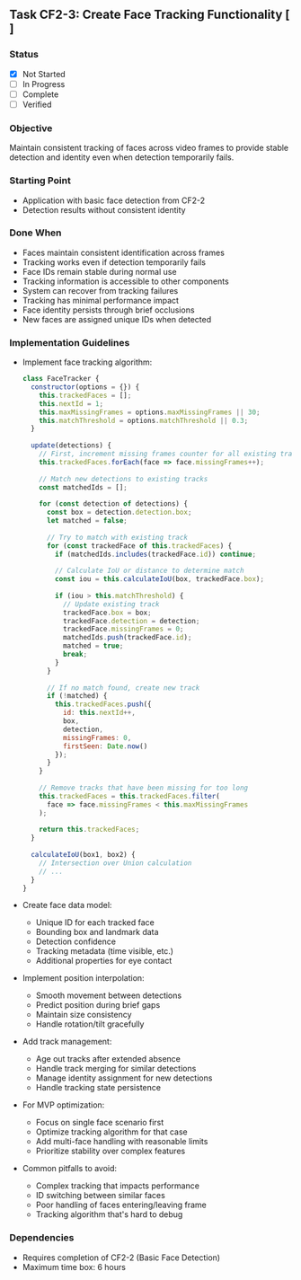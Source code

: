## Task CF2-3: Create Face Tracking Functionality [ ]

### Status
- [x] Not Started
- [ ] In Progress
- [ ] Complete
- [ ] Verified

### Objective
Maintain consistent tracking of faces across video frames to provide stable detection and identity even when detection temporarily fails.

### Starting Point
- Application with basic face detection from CF2-2
- Detection results without consistent identity

### Done When
- Faces maintain consistent identification across frames
- Tracking works even if detection temporarily fails
- Face IDs remain stable during normal use
- Tracking information is accessible to other components
- System can recover from tracking failures
- Tracking has minimal performance impact
- Face identity persists through brief occlusions
- New faces are assigned unique IDs when detected

### Implementation Guidelines
- Implement face tracking algorithm:
  ```javascript
  class FaceTracker {
    constructor(options = {}) {
      this.trackedFaces = [];
      this.nextId = 1;
      this.maxMissingFrames = options.maxMissingFrames || 30;
      this.matchThreshold = options.matchThreshold || 0.3;
    }
    
    update(detections) {
      // First, increment missing frames counter for all existing tracks
      this.trackedFaces.forEach(face => face.missingFrames++);
      
      // Match new detections to existing tracks
      const matchedIds = [];
      
      for (const detection of detections) {
        const box = detection.detection.box;
        let matched = false;
        
        // Try to match with existing track
        for (const trackedFace of this.trackedFaces) {
          if (matchedIds.includes(trackedFace.id)) continue;
          
          // Calculate IoU or distance to determine match
          const iou = this.calculateIoU(box, trackedFace.box);
          
          if (iou > this.matchThreshold) {
            // Update existing track
            trackedFace.box = box;
            trackedFace.detection = detection;
            trackedFace.missingFrames = 0;
            matchedIds.push(trackedFace.id);
            matched = true;
            break;
          }
        }
        
        // If no match found, create new track
        if (!matched) {
          this.trackedFaces.push({
            id: this.nextId++,
            box,
            detection,
            missingFrames: 0,
            firstSeen: Date.now()
          });
        }
      }
      
      // Remove tracks that have been missing for too long
      this.trackedFaces = this.trackedFaces.filter(
        face => face.missingFrames < this.maxMissingFrames
      );
      
      return this.trackedFaces;
    }
    
    calculateIoU(box1, box2) {
      // Intersection over Union calculation
      // ...
    }
  }
  ```

- Create face data model:
  - Unique ID for each tracked face
  - Bounding box and landmark data
  - Detection confidence
  - Tracking metadata (time visible, etc.)
  - Additional properties for eye contact

- Implement position interpolation:
  - Smooth movement between detections
  - Predict position during brief gaps
  - Maintain size consistency
  - Handle rotation/tilt gracefully

- Add track management:
  - Age out tracks after extended absence
  - Handle track merging for similar detections
  - Manage identity assignment for new detections
  - Handle tracking state persistence

- For MVP optimization:
  - Focus on single face scenario first
  - Optimize tracking algorithm for that case
  - Add multi-face handling with reasonable limits
  - Prioritize stability over complex features

- Common pitfalls to avoid:
  - Complex tracking that impacts performance
  - ID switching between similar faces
  - Poor handling of faces entering/leaving frame
  - Tracking algorithm that's hard to debug

### Dependencies
- Requires completion of CF2-2 (Basic Face Detection)
- Maximum time box: 6 hours